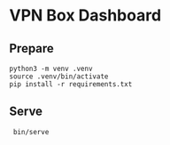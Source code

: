 VPN Box Dashboard
=================

Prepare
-------

    python3 -m venv .venv
    source .venv/bin/activate
    pip install -r requirements.txt
 
Serve
-----

     bin/serve
